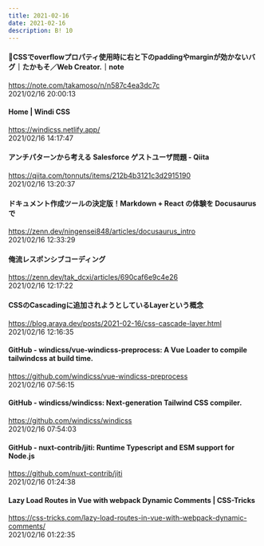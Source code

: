 ```yaml
---
title: 2021-02-16
date: 2021-02-16
description: B! 10
---
```


#### 🐛CSSでoverflowプロパティ使用時に右と下のpaddingやmarginが効かないバグ｜たかもそ／Web Creator.｜note
https://note.com/takamoso/n/n587c4ea3dc7c<br>
2021/02/16 20:00:13<br>


#### Home | Windi CSS
https://windicss.netlify.app/<br>
2021/02/16 14:17:47<br>


#### アンチパターンから考える Salesforce ゲストユーザ問題 - Qiita
https://qiita.com/tonnuts/items/212b4b3121c3d2915190<br>
2021/02/16 13:20:37<br>


#### ドキュメント作成ツールの決定版！Markdown + React の体験を Docusaurus で
https://zenn.dev/ningensei848/articles/docusaurus_intro<br>
2021/02/16 12:33:29<br>


#### 俺流レスポンシブコーディング
https://zenn.dev/tak_dcxi/articles/690caf6e9c4e26<br>
2021/02/16 12:17:22<br>


#### CSSのCascadingに追加されようとしているLayerという概念
https://blog.araya.dev/posts/2021-02-16/css-cascade-layer.html<br>
2021/02/16 12:16:35<br>


#### GitHub - windicss/vue-windicss-preprocess: A Vue Loader to compile tailwindcss at build time.
https://github.com/windicss/vue-windicss-preprocess<br>
2021/02/16 07:56:15<br>


#### GitHub - windicss/windicss: Next-generation Tailwind CSS compiler.
https://github.com/windicss/windicss<br>
2021/02/16 07:54:03<br>


#### GitHub - nuxt-contrib/jiti: Runtime Typescript and ESM support for Node.js
https://github.com/nuxt-contrib/jiti<br>
2021/02/16 01:24:38<br>


#### Lazy Load Routes in Vue with webpack Dynamic Comments | CSS-Tricks
https://css-tricks.com/lazy-load-routes-in-vue-with-webpack-dynamic-comments/<br>
2021/02/16 01:22:35<br>



